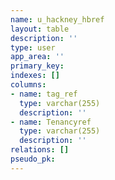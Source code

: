 ```yaml
---
name: u_hackney_hbref
layout: table
description: ''
type: user
app_area: ''
primary_key: 
indexes: []
columns:
- name: tag_ref
  type: varchar(255)
  description: ''
- name: Tenancyref
  type: varchar(255)
  description: ''
relations: []
pseudo_pk: 
---
```


